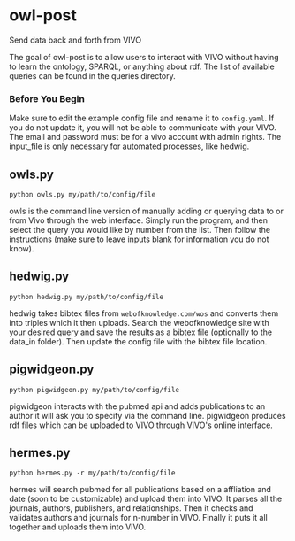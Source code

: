 # owl-post
Send data back and forth from VIVO

The goal of owl-post is to allow users to interact with VIVO without having to learn the ontology, SPARQL, or anything about rdf. The list of available queries can be found in the queries directory.

### Before You Begin
Make sure to edit the example config file and rename it to `config.yaml`. If you do not update it, you will not be able to communicate with your VIVO. The email and password must be for a vivo account with admin rights. The input_file is only necessary for automated processes, like hedwig.

## owls.py
```python owls.py my/path/to/config/file```

owls is the command line version of manually adding or querying data to or from Vivo through the web interface. Simply run the program, and then select the query you would like by number from the list. Then follow the instructions (make sure to leave inputs blank for information you do not know). 

## hedwig.py
```python hedwig.py my/path/to/config/file```

hedwig takes bibtex files from `webofknowledge.com/wos` and converts them into triples which it then uploads. Search the webofknowledge site with your desired query and save the results as a bibtex file (optionally to the data_in folder). Then update the config file with the bibtex file location.

## pigwidgeon.py
```python pigwidgeon.py my/path/to/config/file```

pigwidgeon interacts with the pubmed api and adds publications to an author it will ask you to specify via the command line. pigwidgeon produces rdf files which can be uploaded to VIVO through VIVO's online interface.

## hermes.py
```python hermes.py -r my/path/to/config/file```

hermes will search pubmed for all publications based on a affliation and date (soon to be customizable) and upload them into VIVO. It parses all the journals, authors, publishers, and relationships. Then it checks and validates authors and journals for n-number in VIVO. Finally it puts it all together and uploads them into VIVO.
